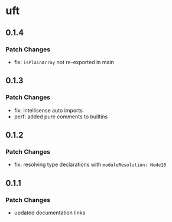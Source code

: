 # uft

## 0.1.4

### Patch Changes

- fix: `isPlainArray` not re-exported in main

## 0.1.3

### Patch Changes

- fix: intellisense auto imports
- perf: added pure comments to builtins

## 0.1.2

### Patch Changes

- fix: resolving type declarations with `moduleResolution: Node10`

## 0.1.1

### Patch Changes

- updated documentation links
